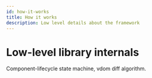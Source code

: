 ```yaml
---
id: how-it-works
title: How it works
description: Low level details about the framework
---
```


# Low-level library internals

Component-lifecycle state machine, vdom diff algorithm.

